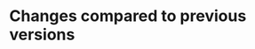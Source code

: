 # Changes compared to previous versions

<!--
Describe changes compared to the previous version. 
Give the reason for the change and - when relevant - give a short description of what has changed. 
Sort the changes by version number, most recent comes first. 
E.g.:

- [2020.02](https://protocols.inbo.io/2020.02/index.html)
  - Add a missing step in the workflow
  - Fix some typos
- [2020.01](https://protocols.inbo.io/2020.01/index.html)
  - First version of the protocol
-->
